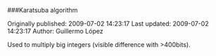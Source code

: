 ###Karatsuba algorithm

Originally published: 2009-07-02 14:23:17
Last updated: 2009-07-02 14:23:17
Author: Guillermo López

Used to multiply big integers (visible difference with >400bits).